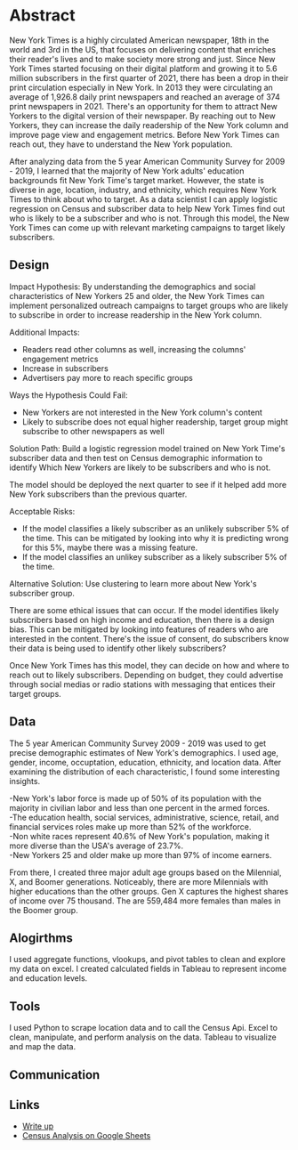 # Abstract

New York Times is a highly circulated American newspaper, 18th in the world and 3rd in the US, that focuses on delivering content that enriches their reader's lives and to make society more strong and just. Since New York Times started focusing on their digital platform and growing it to 5.6 million subscribers in the first quarter of 2021, there has been a drop in their print circulation especially in New York. In 2013 they were circulating an average of 1,926.8 daily print newspapers and reached an average of 374 print newspapers in 2021. There's an opportunity for them to attract New Yorkers to the digital version of their newspaper. By reaching out to New Yorkers, they can increase the daily readership of the New York column and improve page view and engagement metrics. Before New York Times can reach out, they have to understand the New York population. 

After analyzing data from the 5 year American Community Survey for 2009 - 2019, I learned that the majority of New York adults' education backgrounds fit New York Time's target market. However, the state is diverse in age, location, industry, and ethnicity, which requires New York Times to think about who to target. As a data scientist I can apply logistic regression on Census and subscriber data to help New York Times find out who is likely to be a subscriber and who is not. Through this model, the New York Times can come up with relevant marketing campaigns to target likely subscribers.


## Design

Impact Hypothesis: By understanding the demographics and social characteristics of New Yorkers 25 and older, the New York Times can implement personalized outreach campaigns to target groups who are likely to subscribe in order to increase readership in the New York column.

Additional Impacts:

- Readers read other columns as well, increasing the columns' engagement metrics
- Increase in subscribers 
- Advertisers pay more to reach specific groups

Ways the Hypothesis Could Fail: 

- New Yorkers are not interested in the New York column's content
- Likely to subscribe does not equal higher readership, target group might subscribe to other newspapers as well

Solution Path: Build a logistic regression model trained on New York Time's subscriber data and then test on Census demographic information to identify Which New Yorkers are likely to be subscribers and who is not.

The model should be deployed the next quarter to see if it helped add more New York subscribers than the previous quarter. 

Acceptable Risks: 

- If the model classifies a likely subscriber as an unlikely subscriber 5% of the time. This can be mitigated by looking into why it is predicting wrong for this 5%, maybe there was a missing feature.
- If the model classifies an unlikey subscriber as a likely subscriber 5% of the time. 

Alternative Solution: Use clustering to learn more about New York's subscriber group.

There are some ethical issues that can occur. If the model identifies likely subscribers based on high income and education, then there is a design bias. This can be mitigated by looking into features of readers who are interested in the content. There's the issue of consent, do subscribers know their data is being used to identify other likely subscribers?

Once New York Times has this model, they can decide on how and where to reach out to likely subscribers. Depending on budget, they could advertise through social medias or radio stations with messaging that entices their target groups.

## Data

The 5 year American Community Survey 2009 - 2019 was used to get precise demographic estimates of New York's demographics. I used age, gender, income, occuptation, education, ethnicity, and location data. After examining the distribution of each characteristic, I found some interesting insights.

-New York's labor force is made up of 50% of its population with the majority in civilian labor and less than one percent in the armed forces.						
-The education health, social services, administrative, science, retail, and financial services roles make up more than 52% of the workforce.						
-Non white races represent 40.6% of New York's population, making it more diverse than the USA's average of 23.7%.						
-New Yorkers 25 and older make up more than 97% of income earners.						

From there, I created three major adult age groups based on the Milennial, X, and Boomer generations. Noticeably, there are more Milennials with higher educations than the other groups. Gen X captures the highest shares of income over 75 thousand. The are 559,484 more females than males in the Boomer group. 

## Alogirthms

I used aggregate functions, vlookups, and pivot tables to clean and explore my data on excel. I created calculated fields in Tableau to represent income and education levels. 

## Tools

I used Python to scrape location data and to call the Census Api. Excel to clean, manipulate, and perform analysis on the data. Tableau to visualize and map the data. 

## Communication

## Links

- [Write up](https://github.com/Dong-Zhen/Relevance_of_NYT/edit/main/README.md)
- [Census Analysis on Google Sheets](https://docs.google.com/spreadsheets/d/1sxYRCKuNiGMVjmg1CprcZR_FmU6XC8IkZECXanqWy3o/edit?usp=sharing)

